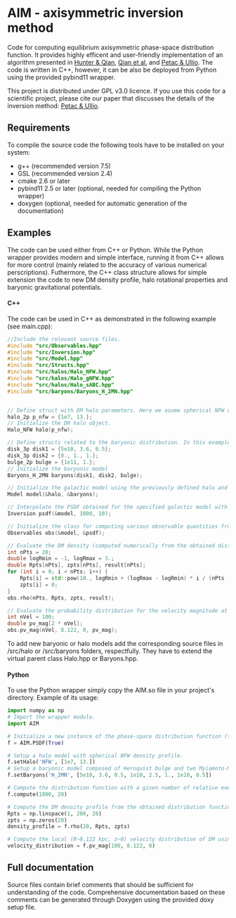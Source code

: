 # AIM - axisymmetric inversion method

Code for computing equilibrium axisymmetric phase-space distribution function. It provides highly efficent and user-friendly implementation of an algorithm presented in [Hunter \& Qian](https://academic.oup.com/mnras/article/262/2/401/1161204), [Qian et al.](https://academic.oup.com/mnras/article/274/2/602/2896126) and [Petac \& Ullio](https://journals.aps.org/prd/abstract/10.1103/PhysRevD.99.043003). The code is written in C++, however, it can be also be deployed from Python using the provided pybind11 wrapper.

This project is distributed under GPL v3.0 licence. If you use this code for a scientific project, please cite our paper that discusses the details of the inversion method: [Petac \& Ullio](https://journals.aps.org/prd/abstract/10.1103/PhysRevD.99.043003).

## Requirements

To compile the source code the following tools have to be installed on your system:
* g++ (recommended version 7.5)
* GSL (recommended version 2.4)
* cmake 2.6 or later
* pybind11 2.5 or later (optional, needed for compiling the Python wrapper)
* doxygen (optional, needed for automatic generation of the documentation)

## Examples

The code can be used either from C++ or Python. While the Python wrapper provides modern and simple interface, running it from C++ allows for more control (mainly related to the accuracy of various numerical perscriptions). Futhermore, the C++ class structure allows for simple extension the code to new DM density profile, halo rotational properties and baryonic gravitational potentials.

#### C++

The code can be used in C++ as demonstrated in the following example (see main.cpp):


```c++
//Include the relevant source files.
#include "src/Observables.hpp"
#include "src/Inversion.hpp"
#include "src/Model.hpp"
#include "src/Structs.hpp"
#include "src/halos/Halo_NFW.hpp"
#include "src/halos/Halo_gNFW.hpp"
#include "src/halos/Halo_sABC.hpp"
#include "src/baryons/Baryons_H_2MN.hpp"


// Define struct with DM halo parameters. Here we asume spherical NFW density profile. First parameter is the scale density (in units of M_sol / kpc^3) while the second parameter is scale density in units of kpc.
halo_2p p_nfw = {1e7, 13.};
// Initialize the DM halo object.
Halo_NFW halo(p_nfw);

// Define structs related to the baryonic distribution. In this example we assume a model consisting of two Myiamoto-Nagai disks (first parameter is the disk mass in units of M_sol,+ while the second and third parameters are scale length and scale height in units of kpc) and a spherical Hernquist bulge (first parameter is the bulge mass in units of M_sol while the second parameter is the scale lenght in units of kpc).
disk_3p disk1 = {5e10, 3.6, 0.5};
disk_3p disk2 = {0., 1., 1.};
bulge_2p bulge = {1e11, 1.};
// Initialize the baryonic model
Baryons_H_2MN baryons(disk1, disk2, bulge);

// Initialize the galactic model using the previously defined halo and baryons.
Model model(&halo, &baryons);

// Interpolate the PSDF obtained for the specified galactic model with given number of relative energy and angular momentum points.
Inversion psdf(&model, 1000, 10);

// Initialize the class for computing various observable quantities from the PSDF (namely DM density and various projections of the velocity distribution).
Observables obs(&model, &psdf);

// Evaluate the DM density (computed numerically from the obtained distribution function) in 20 points along the radial direciton.
int nPts = 20;
double logRmin = -1, logRmax = 3.;
double Rpts[nPts], zpts[nPts], result[nPts];
for (int i = 0; i < nPts; i++) {
    Rpts[i] = std::pow(10., logRmin + (logRmax - logRmin) * i / (nPts - 1));
    zpts[i] = 0;
}
obs.rho(nPts, Rpts, zpts, result);

// Evaluate the probability distribution for the velocity magnitude at R=8.122 kpc and z=0 using 100 velocity points.
int nVel = 100;
double pv_mag[2 * nVel];
obs.pv_mag(nVel, 8.122, 0, pv_mag);
```

To add new baryonic or halo models add the corresponding source files in /src/halo or /src/baryons folders, respectfully. They have to extend the virtual parent class Halo.hpp or Baryons.hpp.

#### Python

To use the Python wrapper simply copy the AIM.so file in your project's directory. Example of its usage:

```python
import numpy as np
# Import the wrapper module.
import AIM

# Initialize a new instance of the phase-space distribution function (the argument controls weather you want verbose output or not).
f = AIM.PSDF(True)

# Setup a halo model with spherical NFW density profile.
f.setHalo('NFW', [1e7, 13.])
# Setup a baryonic model composed of Hernquist bulge and two Myiamoto-Nagai disks.
f.setBaryons('H_2MN', [5e10, 3.6, 0.5, 1e10, 2.5, 1., 1e10, 0.5])

# Compute the distribution function with a given number of relative energy and angular momentum points.
f.compute(1000, 20)

# Compute the DM density profile from the obtained distribution function in 20 radial points.
Rpts = np.linspace(1, 200, 20)
zpts = np.zeros(20)
density_profile = f.rho(20, Rpts, zpts)

# Compute the local (R~8.122 kpc, z~0) velocity distribution of DM using 100 velocity points.
velocity_distribution = f.pv_mag(100, 8.122, 0)
```

## Full documentation

Source files contain brief comments that should be sufficient for understanding of the code. Comprehensive documentation based on these comments can be generated through Doxygen using the provided doxy setup file.
